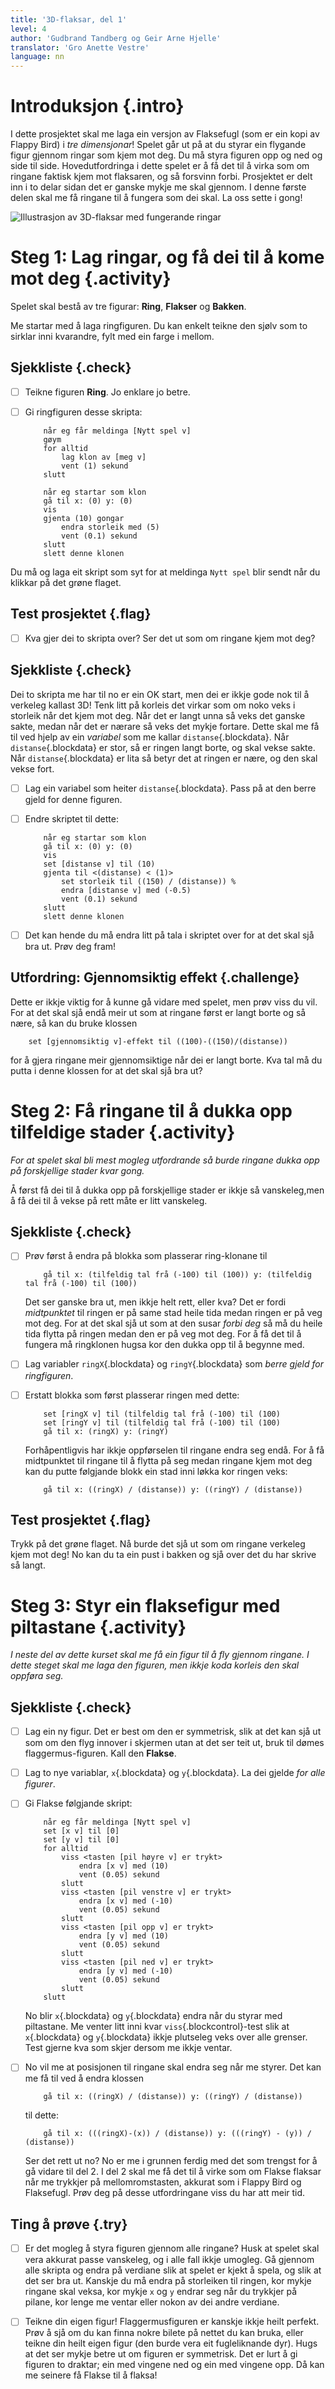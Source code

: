 ```yaml
---
title: '3D-flaksar, del 1'
level: 4
author: 'Gudbrand Tandberg og Geir Arne Hjelle'
translator: 'Gro Anette Vestre'
language: nn
---
```



# Introduksjon {.intro}

I dette prosjektet skal me laga ein versjon av Flaksefugl (som er ein kopi av
Flappy Bird) i *tre dimensjonar*! Spelet går ut på at du styrar ein flygande
figur gjennom ringar som kjem mot deg. Du må styra figuren opp og ned og side
til side. Hovedutfordringa i dette spelet er å få det til å virka som om ringane
faktisk kjem mot flaksaren, og så forsvinn forbi. Prosjektet er delt inn i to
delar sidan det er ganske mykje me skal gjennom. I denne første delen skal me få
ringane til å fungera som dei skal. La oss sette i gong!

![Illustrasjon av 3D-flaksar med fungerande ringar](3d_flakser.png)


# Steg 1: Lag ringar, og få dei til å kome mot deg {.activity}

Spelet skal bestå av tre figurar: __Ring__, __Flakser__ og __Bakken__.

Me startar med å laga ringfiguren. Du kan enkelt teikne den sjølv som to sirklar
inni kvarandre, fylt med ein farge i mellom.

## Sjekkliste {.check}

- [ ] Teikne figuren __Ring__. Jo enklare jo betre.

- [ ] Gi ringfiguren desse skripta:

    ```blocks
        når eg får meldinga [Nytt spel v]
        gøym
        for alltid
            lag klon av [meg v]
            vent (1) sekund
        slutt

        når eg startar som klon
        gå til x: (0) y: (0)
        vis
        gjenta (10) gongar
            endra storleik med (5)
            vent (0.1) sekund
        slutt
        slett denne klonen
    ```

Du må og laga eit skript som syt for at meldinga `Nytt spel` blir sendt når du
klikkar på det grøne flaget.

## Test prosjektet {.flag}

- [ ] Kva gjer dei to skripta over? Ser det ut som om ringane kjem mot deg?

## Sjekkliste {.check}

Dei to skripta me har til no er ein OK start, men dei er ikkje gode nok til å
verkeleg kallast 3D! Tenk litt på korleis det virkar som om noko veks i
storleik når det kjem mot deg. Når det er langt unna så veks det ganske sakte,
medan når det er nærare så veks det mykje fortare. Dette skal me få til ved
hjelp av ein *variabel* som me kallar `distanse`{.blockdata}. Når
`distanse`{.blockdata} er stor, så er ringen langt borte, og skal vekse sakte.
Når `distanse`{.blockdata} er lita så betyr det at ringen er nære, og den skal
vekse fort.

- [ ] Lag ein variabel som heiter `distanse`{.blockdata}. Pass på at den berre
gjeld for denne figuren.

- [ ] Endre skriptet til dette:

    ```blocks
        når eg startar som klon
        gå til x: (0) y: (0)
        vis
        set [distanse v] til (10)
        gjenta til <(distanse) < (1)>
            set storleik til ((150) / (distanse)) %
            endra [distanse v] med (-0.5)
            vent (0.1) sekund
        slutt
        slett denne klonen
    ```

- [ ] Det kan hende du må endra litt på tala i skriptet over for at det skal sjå
bra ut. Prøv deg fram!

## Utfordring: Gjennomsiktig effekt {.challenge}

Dette er ikkje viktig for å kunne gå vidare med spelet, men prøv viss du vil.
For at det skal sjå endå meir ut som at ringane først er langt borte og så nære,
så kan du bruke klossen

```blocks
    set [gjennomsiktig v]-effekt til ((100)-((150)/(distanse))
```

for å gjera ringane meir gjennomsiktige når dei er langt borte. Kva tal må du
putta i denne klossen for at det skal sjå bra ut?


# Steg 2: Få ringane til å dukka opp tilfeldige stader {.activity}

*For at spelet skal bli mest mogleg utfordrande så burde ringane dukka opp på
forskjellige stader kvar gong.*

Å først få dei til å dukka opp på forskjellige stader er ikkje så vanskeleg,men
å få dei til å vekse på rett måte er litt vanskeleg.

## Sjekkliste {.check}

- [ ] Prøv først å endra på blokka som plasserar ring-klonane til

    ```blocks
        gå til x: (tilfeldig tal frå (-100) til (100)) y: (tilfeldig tal frå (-100) til (100))
    ```

    Det ser ganske bra ut, men ikkje helt rett, eller kva? Det er fordi
    *midtpunktet* til ringen er på same stad heile tida medan ringen er på veg
    mot deg. For at det skal sjå ut som at den susar *forbi deg* så må du heile
    tida flytta på ringen medan den er på veg mot deg. For å få det til å
    fungera må ringklonen hugsa kor den dukka opp til å begynne med.

- [ ] Lag variabler `ringX`{.blockdata} og `ringY`{.blockdata} som *berre gjeld
for ringfiguren*.

- [ ] Erstatt blokka som først plasserar ringen med dette:

    ```blocks
        set [ringX v] til (tilfeldig tal frå (-100) til (100)
        set [ringY v] til (tilfeldig tal frå (-100) til (100)
        gå til x: (ringX) y: (ringY)
    ```

    Forhåpentligvis har ikkje oppførselen til ringane endra seg endå. For å få
    midtpunktet til ringane til å flytta på seg medan ringane kjem mot deg kan
    du putte følgjande blokk ein stad inni løkka kor ringen veks:

    ```blocks
        gå til x: ((ringX) / (distanse)) y: ((ringY) / (distanse))
    ```

## Test prosjektet {.flag}

Trykk på det grøne flaget. Nå burde det sjå ut som om ringane verkeleg kjem mot
deg! No kan du ta ein pust i bakken og sjå over det du har skrive så langt.


# Steg 3: Styr ein flaksefigur med piltastane {.activity}

*I neste del av dette kurset skal me få ein figur til å fly gjennom ringane. I
dette steget skal me laga den figuren, men ikkje koda korleis den skal oppføra
seg.*

## Sjekkliste {.check}

- [ ] Lag ein ny figur. Det er best om den er symmetrisk, slik at det kan sjå
ut som om den flyg innover i skjermen utan at det ser teit ut, bruk til dømes
flaggermus-figuren. Kall den __Flakse__.

- [ ] Lag to nye variablar, `x`{.blockdata} og `y`{.blockdata}. La dei gjelde
*for alle figurer*.

- [ ] Gi Flakse følgjande skript:

    ```blocks
        når eg får meldinga [Nytt spel v]
        set [x v] til [0]
        set [y v] til [0]
        for alltid
            viss <tasten [pil høyre v] er trykt>
                endra [x v] med (10)
                vent (0.05) sekund
            slutt
            viss <tasten [pil venstre v] er trykt>
                endra [x v] med (-10)
                vent (0.05) sekund
            slutt
            viss <tasten [pil opp v] er trykt>
                endra [y v] med (10)
                vent (0.05) sekund
            slutt
            viss <tasten [pil ned v] er trykt>
                endra [y v] med (-10)
                vent (0.05) sekund
            slutt
        slutt
    ```

    No blir `x`{.blockdata} og `y`{.blockdata} endra når du styrar med
    piltastane. Me venter litt inni kvar `viss`{.blockcontrol}-test slik at
    `x`{.blockdata} og `y`{.blockdata} ikkje plutseleg veks over alle grenser.
    Test gjerne kva som skjer dersom me ikkje ventar.

- [ ] No vil me at posisjonen til ringane skal endra seg når me styrer. Det kan
me få til ved å endra klossen

    ```blocks
        gå til x: ((ringX) / (distanse)) y: ((ringY) / (distanse))
    ```

    til dette:

    ```blocks
        gå til x: (((ringX)-(x)) / (distanse)) y: (((ringY) - (y)) / (distanse))
    ```

    Ser det rett ut no? No er me i grunnen ferdig med det som trengst for å gå
    vidare til del 2. I del 2 skal me få det til å virke som om Flakse flaksar
    når me trykkjer på mellomromstasten, akkurat som i Flappy Bird og
    Flaksefugl. Prøv deg på desse utfordringane viss du har att meir tid.

## Ting å prøve {.try}

- [ ] Er det mogleg å styra figuren gjennom alle ringane? Husk at spelet skal
vera akkurat passe vanskeleg, og i alle fall ikkje umogleg. Gå gjennom alle
skripta og endra på verdiane slik at spelet er kjekt å spela, og slik at det
ser bra ut. Kanskje du må endra på storleiken til ringen, kor mykje ringane
skal veksa, kor mykje `x` og `y` endrar seg når du trykkjer på pilane, kor
lenge me ventar eller nokon av dei andre verdiane.

- [ ] Teikne din eigen figur! Flaggermusfiguren er kanskje ikkje heilt perfekt.
Prøv å sjå om du kan finna nokre bilete på nettet du kan bruka, eller teikne
din heilt eigen figur (den burde vera eit fugleliknande dyr). Hugs at det ser
mykje betre ut om figuren er symmetrisk. Det er lurt å gi figuren to draktar;
ein med vingene ned og ein med vingene opp. Då kan me seinere få Flakse til å
flaksa!
